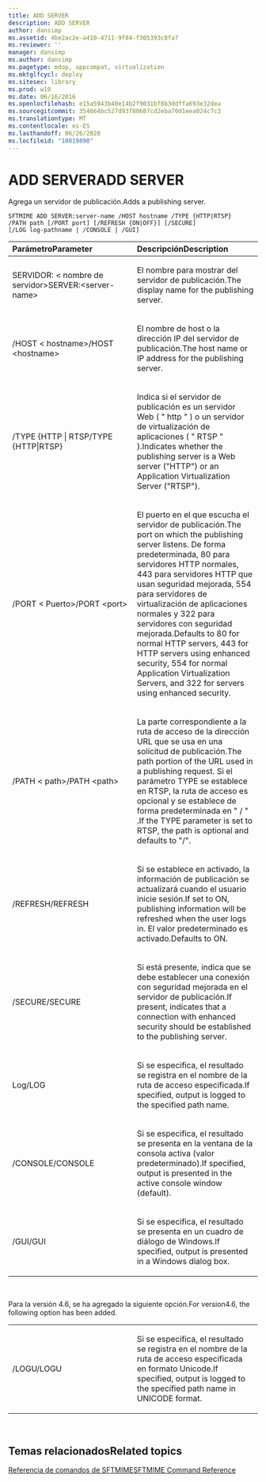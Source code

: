 ```yaml
---
title: ADD SERVER
description: ADD SERVER
author: dansimp
ms.assetid: 4be2ac2e-a410-4711-9f84-f305393c8fa7
ms.reviewer: ''
manager: dansimp
ms.author: dansimp
ms.pagetype: mdop, appcompat, virtualization
ms.mktglfcycl: deploy
ms.sitesec: library
ms.prod: w10
ms.date: 06/16/2016
ms.openlocfilehash: e15a5943b40e14b2f9031bf8b3ddffa693e32dea
ms.sourcegitcommit: 354664bc527d93f80687cd2eba70d1eea024c7c3
ms.translationtype: MT
ms.contentlocale: es-ES
ms.lasthandoff: 06/26/2020
ms.locfileid: "10819890"
---
```

# <span data-ttu-id="5237b-103">ADD SERVER</span><span class="sxs-lookup"><span data-stu-id="5237b-103">ADD SERVER</span></span>


<span data-ttu-id="5237b-104">Agrega un servidor de publicación.</span><span class="sxs-lookup"><span data-stu-id="5237b-104">Adds a publishing server.</span></span>

`SFTMIME ADD SERVER:server-name /HOST hostname /TYPE {HTTP|RTSP}                 /PATH path [/PORT port] [/REFRESH {ON|OFF}] [/SECURE]                 [/LOG log-pathname | /CONSOLE | /GUI]`

<table>
<colgroup>
<col width="50%" />
<col width="50%" />
</colgroup>
<thead>
<tr class="header">
<th align="left"><span data-ttu-id="5237b-105">Parámetro</span><span class="sxs-lookup"><span data-stu-id="5237b-105">Parameter</span></span></th>
<th align="left"><span data-ttu-id="5237b-106">Descripción</span><span class="sxs-lookup"><span data-stu-id="5237b-106">Description</span></span></th>
</tr>
</thead>
<tbody>
<tr class="odd">
<td align="left"><p><span data-ttu-id="5237b-107">SERVIDOR: &lt; nombre de servidor&gt;</span><span class="sxs-lookup"><span data-stu-id="5237b-107">SERVER:&lt;server-name&gt;</span></span></p></td>
<td align="left"><p><span data-ttu-id="5237b-108">El nombre para mostrar del servidor de publicación.</span><span class="sxs-lookup"><span data-stu-id="5237b-108">The display name for the publishing server.</span></span></p></td>
</tr>
<tr class="even">
<td align="left"><p><span data-ttu-id="5237b-109">/HOST &lt; hostname&gt;</span><span class="sxs-lookup"><span data-stu-id="5237b-109">/HOST &lt;hostname&gt;</span></span></p></td>
<td align="left"><p><span data-ttu-id="5237b-110">El nombre de host o la dirección IP del servidor de publicación.</span><span class="sxs-lookup"><span data-stu-id="5237b-110">The host name or IP address for the publishing server.</span></span></p></td>
</tr>
<tr class="odd">
<td align="left"><p><span data-ttu-id="5237b-111">/TYPE {HTTP | RTSP</span><span class="sxs-lookup"><span data-stu-id="5237b-111">/TYPE {HTTP|RTSP}</span></span></p></td>
<td align="left"><p><span data-ttu-id="5237b-112">Indica si el servidor de publicación es un servidor Web ( &quot; http &quot; ) o un servidor de virtualización de aplicaciones ( &quot; RTSP &quot; ).</span><span class="sxs-lookup"><span data-stu-id="5237b-112">Indicates whether the publishing server is a Web server (&quot;HTTP&quot;) or an Application Virtualization Server (&quot;RTSP&quot;).</span></span></p></td>
</tr>
<tr class="even">
<td align="left"><p><span data-ttu-id="5237b-113">/PORT &lt; Puerto&gt;</span><span class="sxs-lookup"><span data-stu-id="5237b-113">/PORT &lt;port&gt;</span></span></p></td>
<td align="left"><p><span data-ttu-id="5237b-114">El puerto en el que escucha el servidor de publicación.</span><span class="sxs-lookup"><span data-stu-id="5237b-114">The port on which the publishing server listens.</span></span> <span data-ttu-id="5237b-115">De forma predeterminada, 80 para servidores HTTP normales, 443 para servidores HTTP que usan seguridad mejorada, 554 para servidores de virtualización de aplicaciones normales y 322 para servidores con seguridad mejorada.</span><span class="sxs-lookup"><span data-stu-id="5237b-115">Defaults to 80 for normal HTTP servers, 443 for HTTP servers using enhanced security, 554 for normal Application Virtualization Servers, and 322 for servers using enhanced security.</span></span></p></td>
</tr>
<tr class="odd">
<td align="left"><p><span data-ttu-id="5237b-116">/PATH &lt; path&gt;</span><span class="sxs-lookup"><span data-stu-id="5237b-116">/PATH &lt;path&gt;</span></span></p></td>
<td align="left"><p><span data-ttu-id="5237b-117">La parte correspondiente a la ruta de acceso de la dirección URL que se usa en una solicitud de publicación.</span><span class="sxs-lookup"><span data-stu-id="5237b-117">The path portion of the URL used in a publishing request.</span></span> <span data-ttu-id="5237b-118">Si el parámetro TYPE se establece en RTSP, la ruta de acceso es opcional y se establece de forma predeterminada en &quot; / &quot; .</span><span class="sxs-lookup"><span data-stu-id="5237b-118">If the TYPE parameter is set to RTSP, the path is optional and defaults to &quot;/&quot;.</span></span></p></td>
</tr>
<tr class="even">
<td align="left"><p><span data-ttu-id="5237b-119">/REFRESH</span><span class="sxs-lookup"><span data-stu-id="5237b-119">/REFRESH</span></span></p></td>
<td align="left"><p><span data-ttu-id="5237b-120">Si se establece en activado, la información de publicación se actualizará cuando el usuario inicie sesión.</span><span class="sxs-lookup"><span data-stu-id="5237b-120">If set to ON, publishing information will be refreshed when the user logs in.</span></span> <span data-ttu-id="5237b-121">El valor predeterminado es activado.</span><span class="sxs-lookup"><span data-stu-id="5237b-121">Defaults to ON.</span></span></p></td>
</tr>
<tr class="odd">
<td align="left"><p><span data-ttu-id="5237b-122">/SECURE</span><span class="sxs-lookup"><span data-stu-id="5237b-122">/SECURE</span></span></p></td>
<td align="left"><p><span data-ttu-id="5237b-123">Si está presente, indica que se debe establecer una conexión con seguridad mejorada en el servidor de publicación.</span><span class="sxs-lookup"><span data-stu-id="5237b-123">If present, indicates that a connection with enhanced security should be established to the publishing server.</span></span></p></td>
</tr>
<tr class="even">
<td align="left"><p><span data-ttu-id="5237b-124">Log</span><span class="sxs-lookup"><span data-stu-id="5237b-124">/LOG</span></span></p></td>
<td align="left"><p><span data-ttu-id="5237b-125">Si se especifica, el resultado se registra en el nombre de la ruta de acceso especificada.</span><span class="sxs-lookup"><span data-stu-id="5237b-125">If specified, output is logged to the specified path name.</span></span></p></td>
</tr>
<tr class="odd">
<td align="left"><p><span data-ttu-id="5237b-126">/CONSOLE</span><span class="sxs-lookup"><span data-stu-id="5237b-126">/CONSOLE</span></span></p></td>
<td align="left"><p><span data-ttu-id="5237b-127">Si se especifica, el resultado se presenta en la ventana de la consola activa (valor predeterminado).</span><span class="sxs-lookup"><span data-stu-id="5237b-127">If specified, output is presented in the active console window (default).</span></span></p></td>
</tr>
<tr class="even">
<td align="left"><p><span data-ttu-id="5237b-128">/GUI</span><span class="sxs-lookup"><span data-stu-id="5237b-128">/GUI</span></span></p></td>
<td align="left"><p><span data-ttu-id="5237b-129">Si se especifica, el resultado se presenta en un cuadro de diálogo de Windows.</span><span class="sxs-lookup"><span data-stu-id="5237b-129">If specified, output is presented in a Windows dialog box.</span></span></p></td>
</tr>
</tbody>
</table>

 

<span data-ttu-id="5237b-130">Para la versión 4.6, se ha agregado la siguiente opción.</span><span class="sxs-lookup"><span data-stu-id="5237b-130">For version4.6, the following option has been added.</span></span>

<table>
<colgroup>
<col width="50%" />
<col width="50%" />
</colgroup>
<tbody>
<tr class="odd">
<td align="left"><p><span data-ttu-id="5237b-131">/LOGU</span><span class="sxs-lookup"><span data-stu-id="5237b-131">/LOGU</span></span></p></td>
<td align="left"><p><span data-ttu-id="5237b-132">Si se especifica, el resultado se registra en el nombre de la ruta de acceso especificada en formato Unicode.</span><span class="sxs-lookup"><span data-stu-id="5237b-132">If specified, output is logged to the specified path name in UNICODE format.</span></span></p></td>
</tr>
</tbody>
</table>

 

## <span data-ttu-id="5237b-133">Temas relacionados</span><span class="sxs-lookup"><span data-stu-id="5237b-133">Related topics</span></span>


[<span data-ttu-id="5237b-134">Referencia de comandos de SFTMIME</span><span class="sxs-lookup"><span data-stu-id="5237b-134">SFTMIME Command Reference</span></span>](sftmime--command-reference.md)

 

 





